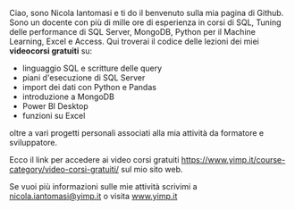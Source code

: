 Ciao, sono Nicola Iantomasi e ti do il benvenuto sulla mia pagina di Github. Sono un docente con più di mille ore di esperienza in corsi di SQL, Tuning delle performance di SQL Server, MongoDB, Python per il Machine Learning, Excel e Access. Qui troverai il codice delle lezioni dei miei <b>videocorsi gratuiti</b> su:
- linguaggio SQL e scritture delle query 
- piani d'esecuzione di SQL Server
- import dei dati con Python e Pandas
- introduzione a MongoDB
- Power BI Desktop
- funzioni su Excel

oltre a vari progetti personali associati alla mia attività da formatore e sviluppatore.

Ecco il link per accedere ai video corsi gratuiti https://www.yimp.it/course-category/video-corsi-gratuiti/ sul mio sito web.

Se vuoi più informazioni sulle mie attività scrivimi a nicola.iantomasi@yimp.it o visita www.yimp.it

<!--
**iantomasinicola/iantomasinicola** is a ✨ _special_ ✨ repository because its `README.md` (this file) appears on your GitHub profile.

Here are some ideas to get you started:

- 🔭 I’m currently working on ...
- 🌱 I’m currently learning ...
- 👯 I’m looking to collaborate on ...
- 🤔 I’m looking for help with ...
- 💬 Ask me about ...
- 📫 How to reach me: ...
- 😄 Pronouns: ...
- ⚡ Fun fact: ...
-->
